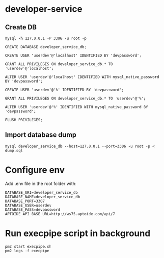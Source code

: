 # developer-service


## Create DB

```
mysql -h 127.0.0.1 -P 3306 -u root -p

CREATE DATABASE developer_service_db;

CREATE USER 'userdev'@'localhost' IDENTIFIED BY 'devpassword';
​
GRANT ALL PRIVILEGES ON developer_service_db.* TO 'userdev'@'localhost';

ALTER USER 'userdev'@'localhost' IDENTIFIED WITH mysql_native_password BY 'devpassword';

CREATE USER 'userdev'@'%' IDENTIFIED BY 'devpassword';
​
GRANT ALL PRIVILEGES ON developer_service_db.* TO 'userdev'@'%';
​
ALTER USER 'userdev'@'%' IDENTIFIED WITH mysql_native_password BY 'devpassword';

FLUSH PRIVILEGES;
```

## Import database dump

```
mysql developer_service_db --host=127.0.0.1 --port=3306 -u root -p < dump.sql
```


# Configure env

Add .env file in the root folder with:

```
DATABASE_URI=developer_service_db
DATABASE_NAME=developer_service_db
DATABASE_PORT=3307
DATABASE_USER=userdev
DATABASE_PASS=devpassword
APTOIDE_API_BASE_URL=http://ws75.aptoide.com/api/7
```

# Run execpipe script in background

```
pm2 start execpipe.sh 
pm2 logs -f execpipe
```